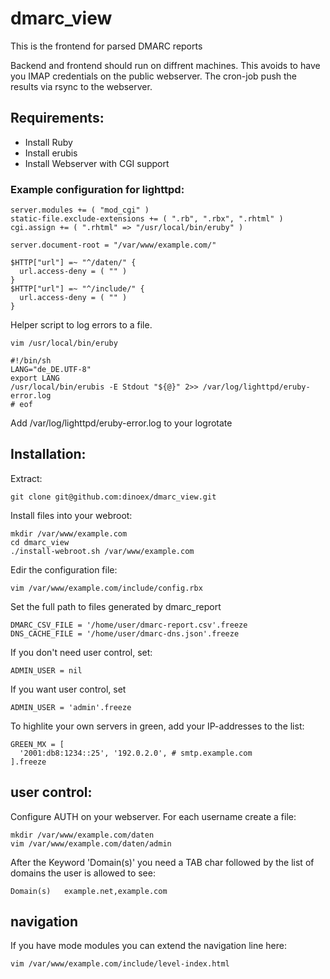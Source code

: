 # dmarc_view
This is the frontend for parsed DMARC reports

Backend and frontend should run on diffrent machines.
This avoids to have you IMAP credentials on the public webserver.
The cron-job push the results via rsync to the webserver.

## Requirements:
 * Install Ruby
 * Install erubis
 * Install Webserver with CGI support

### Example configuration for lighttpd:

````
server.modules += ( "mod_cgi" )
static-file.exclude-extensions += ( ".rb", ".rbx", ".rhtml" )
cgi.assign += ( ".rhtml" => "/usr/local/bin/eruby" )

server.document-root = "/var/www/example.com/"

$HTTP["url"] =~ "^/daten/" {
  url.access-deny = ( "" )
}
$HTTP["url"] =~ "^/include/" {
  url.access-deny = ( "" )
}
````

Helper script to log errors to a file.

````
vim /usr/local/bin/eruby
````

````
#!/bin/sh
LANG="de_DE.UTF-8"
export LANG
/usr/local/bin/erubis -E Stdout "${@}" 2>> /var/log/lighttpd/eruby-error.log
# eof
````

Add /var/log/lighttpd/eruby-error.log to your logrotate

## Installation:

Extract:

````
git clone git@github.com:dinoex/dmarc_view.git
````

Install files into your webroot:

````
mkdir /var/www/example.com
cd dmarc_view
./install-webroot.sh /var/www/example.com
````

Edir the configuration file:

````
vim /var/www/example.com/include/config.rbx
````

Set the full path to files generated by dmarc_report

````
DMARC_CSV_FILE = '/home/user/dmarc-report.csv'.freeze
DNS_CACHE_FILE = '/home/user/dmarc-dns.json'.freeze
````

If you don't need user control, set:

````
ADMIN_USER = nil
````

If you want user control, set
````
ADMIN_USER = 'admin'.freeze
````

To highlite your own servers in green, add your IP-addresses to the list:

````
GREEN_MX = [
  '2001:db8:1234::25', '192.0.2.0', # smtp.example.com
].freeze
````

## user control:

Configure AUTH on your webserver.
For each username create a file:

````
mkdir /var/www/example.com/daten
vim /var/www/example.com/daten/admin
````

After the Keyword 'Domain(s)' you need a TAB char
followed by the list of domains the user is allowed to see:

````
Domain(s)	example.net,example.com
````

## navigation

If you have mode modules you can extend the navigation line here:

````
vim /var/www/example.com/include/level-index.html
````

